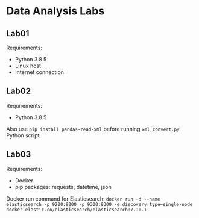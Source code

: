 # Data Analysis Labs
## Lab01
Requirements:
* Python 3.8.5
* Linux host
* Internet connection
## Lab02
Requirements:
* Python 3.8.5

Also use `pip install pandas-read-xml` before running `xml_convert.py` Python script.
## Lab03
Requirements:
* Docker
* pip packages: requests, datetime, json

Docker run command for Elasticsearch: `docker run -d --name elasticsearch -p 9200:9200 -p 9300:9300 -e discovery.type=single-node docker.elastic.co/elasticsearch/elasticsearch:7.10.1`
